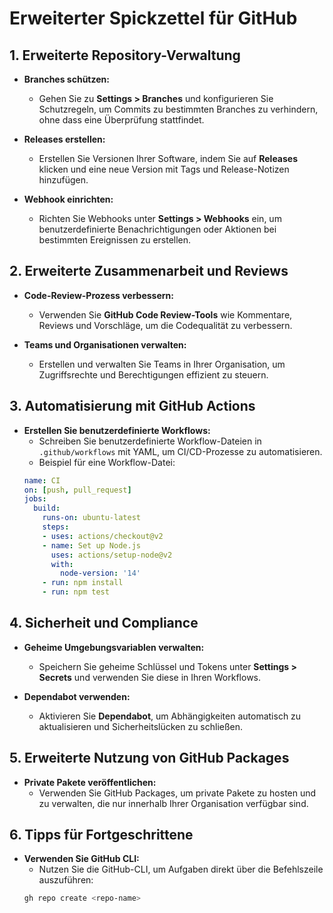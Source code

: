 # Erweiterter Spickzettel für GitHub



## 1. Erweiterte Repository-Verwaltung

- **Branches schützen:**
  - Gehen Sie zu **Settings > Branches** und konfigurieren Sie Schutzregeln, um Commits zu bestimmten Branches zu verhindern, ohne dass eine Überprüfung stattfindet.

- **Releases erstellen:**
  - Erstellen Sie Versionen Ihrer Software, indem Sie auf **Releases** klicken und eine neue Version mit Tags und Release-Notizen hinzufügen.

- **Webhook einrichten:**
  - Richten Sie Webhooks unter **Settings > Webhooks** ein, um benutzerdefinierte Benachrichtigungen oder Aktionen bei bestimmten Ereignissen zu erstellen.

## 2. Erweiterte Zusammenarbeit und Reviews

- **Code-Review-Prozess verbessern:**
  - Verwenden Sie **GitHub Code Review-Tools** wie Kommentare, Reviews und Vorschläge, um die Codequalität zu verbessern.

- **Teams und Organisationen verwalten:**
  - Erstellen und verwalten Sie Teams in Ihrer Organisation, um Zugriffsrechte und Berechtigungen effizient zu steuern.

## 3. Automatisierung mit GitHub Actions

- **Erstellen Sie benutzerdefinierte Workflows:**
  - Schreiben Sie benutzerdefinierte Workflow-Dateien in `.github/workflows` mit YAML, um CI/CD-Prozesse zu automatisieren.
  - Beispiel für eine Workflow-Datei:
  ```yaml
  name: CI
  on: [push, pull_request]
  jobs:
    build:
      runs-on: ubuntu-latest
      steps:
      - uses: actions/checkout@v2
      - name: Set up Node.js
        uses: actions/setup-node@v2
        with:
          node-version: '14'
      - run: npm install
      - run: npm test
  ```

## 4. Sicherheit und Compliance

- **Geheime Umgebungsvariablen verwalten:**
  - Speichern Sie geheime Schlüssel und Tokens unter **Settings > Secrets** und verwenden Sie diese in Ihren Workflows.

- **Dependabot verwenden:**
  - Aktivieren Sie **Dependabot**, um Abhängigkeiten automatisch zu aktualisieren und Sicherheitslücken zu schließen.

## 5. Erweiterte Nutzung von GitHub Packages

- **Private Pakete veröffentlichen:**
  - Verwenden Sie GitHub Packages, um private Pakete zu hosten und zu verwalten, die nur innerhalb Ihrer Organisation verfügbar sind.

## 6. Tipps für Fortgeschrittene

- **Verwenden Sie GitHub CLI:**
  - Nutzen Sie die GitHub-CLI, um Aufgaben direkt über die Befehlszeile auszuführen:
  ```bash
  gh repo create <repo-name>
  ```
